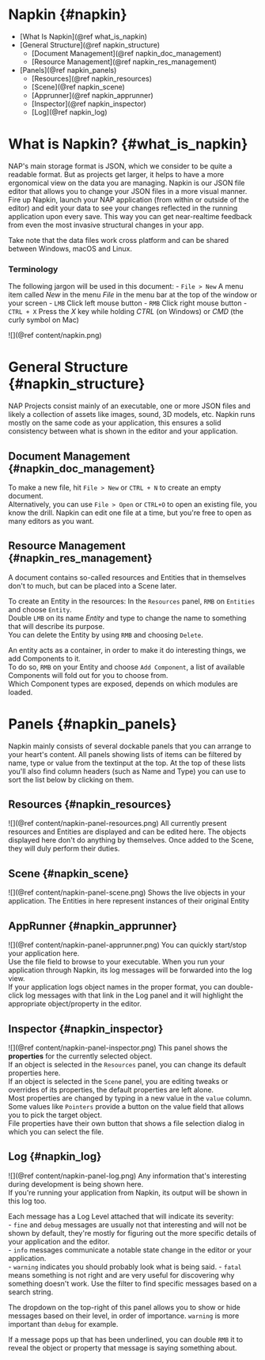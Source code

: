 Napkin {#napkin}
=======================
*	[What Is Napkin](@ref what_is_napkin)
*	[General Structure](@ref napkin_structure)
	* 	[Document Management](@ref napkin_doc_management)
	*	[Resource Management](@ref napkin_res_management)
*	[Panels](@ref napkin_panels)
	* [Resources](@ref napkin_resources)
	* [Scene](@ref napkin_scene)
	* [Apprunner](@ref napkin_apprunner)
	* [Inspector](@ref napkin_inspector)
	* [Log](@ref napkin_log)

What is Napkin? {#what_is_napkin}
=======================

NAP's main storage format is JSON, which we consider to be quite a readable format. But as projects get larger, it helps to have a more ergonomical view on the data you are managing. Napkin is our JSON file editor that allows you to change your JSON files in a more visual manner. Fire up Napkin, launch your NAP application (from within or outside of the editor) and edit your data to see your changes reflected in the running application upon every save. This way you can get near-realtime feedback from even the most invasive structural changes in your app.

Take note that the data files work cross platform and can be shared between Windows, macOS and Linux.

### Terminology
The following jargon will be used in this document:
	- `File > New` A menu item called *New* in the menu *File* in the menu bar at the top of the window or your screen
	- `LMB` Click left mouse button
	- `RMB` Click right mouse button
	- `CTRL + X` Press the *X* key while holding *CTRL* (on Windows) or *CMD* (the curly symbol on Mac)

![](@ref content/napkin.png)

General Structure {#napkin_structure}
=======================

NAP Projects consist mainly of an executable, one or more JSON files and likely a collection of assets like images, sound, 3D models, etc. Napkin runs mostly on the same code as your application, this ensures a solid consistency between what is shown in the editor and your application. 

Document Management {#napkin_doc_management}
-----------------------

To make a new file, hit `File > New` or `CTRL + N` to create an empty document.<br> 
Alternatively, you can use `File > Open` or `CTRL+O` to open an existing file, you know the drill.
Napkin can edit one file at a time, but you're free to open as many editors as you want.

Resource Management {#napkin_res_management}
-----------------------

A document contains so-called resources and Entities that in themselves don't to much, but can be placed into a Scene later.
 
To create an Entity in the resources:
In the `Resources` panel, `RMB` on `Entities` and choose `Entity`.<br>
Double `LMB` on its name *Entity* and type to change the name to something that will describe its purpose.<br>
You can delete the Entity by using `RMB` and choosing `Delete`.<br>

An entity acts as a container, in order to make it do interesting things, we add Components to it.<br>
To do so, `RMB` on your Entity and choose `Add Component`, a list of available Components will fold out for you to choose from.<br>
Which Component types are exposed, depends on which modules are loaded.<br>

Panels {#napkin_panels}
=======================

Napkin mainly consists of several dockable panels that you can arrange to your heart's content.
All panels showing lists of items can be filtered by name, type or value from the textinput at the top.
At the top of these lists you'll also find column headers (such as Name and Type) you can use to sort the list below by clicking on them.

Resources {#napkin_resources}
-----------------------

![](@ref content/napkin-panel-resources.png)
All currently present resources and Entities are displayed and can be edited here.
The objects displayed here don't do anything by themselves. Once added to the Scene, they will duly perform their duties. 
 
Scene {#napkin_scene}
-----------------------

![](@ref content/napkin-panel-scene.png)
Shows the live objects in your application. The Entities in here represent instances of their original Entity  

AppRunner {#napkin_apprunner}
-----------------------

![](@ref content/napkin-panel-apprunner.png)
You can quickly start/stop your application here.<br>
Use the file field to browse to your executable. When you run your application through Napkin, its log messages will be forwarded into the log view.<br>
If your application logs object names in the proper format, you can double-click log messages with that link in the Log panel and it will highlight the appropriate object/property in the editor.  
 
Inspector {#napkin_inspector}
-----------------------

![](@ref content/napkin-panel-inspector.png)
This panel shows the **properties** for the currently selected object.<br>
If an object is selected in the `Resources` panel, you can change its default properties here.<br>
If an object is selected in the `Scene` panel, you are editing tweaks or overrides of its properties, the default properties are left alone.<br>
Most properties are changed by typing in a new value in the `value` column. Some values like `Pointers` provide a button on the value field that allows you to pick the target object.<br>
File properties have their own button that shows a file selection dialog in which you can select the file. 

Log {#napkin_log}
-----------------------

![](@ref content/napkin-panel-log.png)
Any information that's interesting during development is being shown here.<br>
If you're running your application from Napkin, its output will be shown in this log too.

Each message has a Log Level attached that will indicate its severity:<br>
	- `fine` and `debug` messages are usually not that interesting and will not be shown by default, they're mostly for figuring out the more specific details of your application and the editor.<br>
	- `info` messages communicate a notable state change in the editor or your application.<br>
	- `warning` indicates you should probably look what is being said.
	- `fatal` means something is not right and are very useful for discovering why something doesn't work.
Use the filter to find specific messages based on a search string.<br>

The dropdown on the top-right of this panel allows you to show or hide messages based on their level, in order of importance. `warning` is more important than `debug` for example.
   
If a message pops up that has been underlined, you can double `RMB` it to reveal the object or property that message is saying something about.
